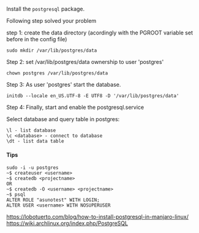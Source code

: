 Install the `postgresql` package.

Following step solved your problem

step 1: create the data directory (acordingly with the PGROOT variable set before in the config file)

`sudo mkdir /var/lib/postgres/data`

Step 2: set /var/lib/postgres/data ownership to user 'postgres'

`chown postgres /var/lib/postgres/data`

Step 3: As user 'postgres' start the database.

```sudo -i -u postgres
initdb --locale en_US.UTF-8 -E UTF8 -D '/var/lib/postgres/data'
```

Step 4: Finally, start and enable the postgresql.service

Select database and query table in postgres:
```
\l - list database
\c <database> - connect to database
\dt - list data table
```

#### Tips
```
sudo -i -u postgres
~$ createuser <username>
~$ createdb <projectname>
OR
~$ createdb -O <username> <projectname>
~$ psql
ALTER ROLE "asunotest" WITH LOGIN;
ALTER USER <username> WITH NOSUPERUSER
```

https://lobotuerto.com/blog/how-to-install-postgresql-in-manjaro-linux/
https://wiki.archlinux.org/index.php/PostgreSQL
